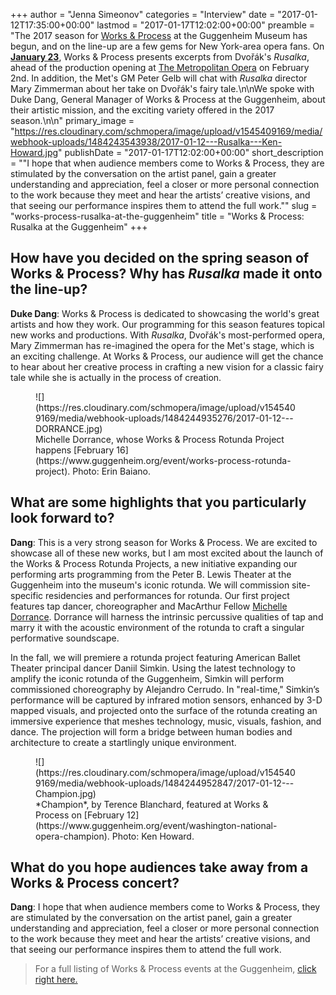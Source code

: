 +++
author = "Jenna Simeonov"
categories = "Interview"
date = "2017-01-12T17:35:00+00:00"
lastmod = "2017-01-17T12:02:00+00:00"
preamble = "The 2017 season for [Works & Process](https://www.guggenheim.org/event/event_series/works-process) at the Guggenheim Museum has begun, and on the line-up are a few gems for New York-area opera fans. On [**January 23**](https://www.guggenheim.org/event/the-met-opera-rusalka), Works & Process presents excerpts from Dvořák's *Rusalka*, ahead of the production opening at [The Metropolitan Opera](https://www.metopera.org/season/2016-17-season/rusalka-dvorak-tickets/) on February 2nd. In addition, the Met's GM Peter Gelb will chat with *Rusalka* director Mary Zimmerman about her take on Dvořák's fairy tale.\n\nWe spoke with Duke Dang, General Manager of Works & Process at the Guggenheim, about their artistic mission, and the exciting variety offered in the 2017 season.\n\n"
primary_image = "https://res.cloudinary.com/schmopera/image/upload/v1545409169/media/webhook-uploads/1484243543938/2017-01-12---Rusalka---Ken-Howard.jpg"
publishDate = "2017-01-17T12:02:00+00:00"
short_description = "&quot;I hope that when audience members come to Works &amp; Process, they are stimulated by the conversation on the artist panel, gain a greater understanding and appreciation, feel a closer or more personal connection to the work because they meet and hear the artists’ creative visions, and that seeing our performance inspires them to attend the full work.&quot;"
slug = "works-process-rusalka-at-the-guggenheim"
title = "Works &amp; Process: Rusalka at the Guggenheim"
+++

## How have you decided on the spring season of Works & Process? Why has *Rusalka* made it onto the line-up?

**Duke Dang**: Works & Process is dedicated to showcasing the world's great artists and how they work. Our programming for this season features topical new works and productions. With *Rusalka*, Dvořák's most-performed opera, Mary Zimmerman has re-imagined the opera for the Met's stage, which is an exciting challenge. At Works & Process, our audience will get the chance to hear about her creative process in crafting a new vision for a classic fairy tale while she is actually in the process of creation.

<figure data-type="image">
![](https://res.cloudinary.com/schmopera/image/upload/v1545409169/media/webhook-uploads/1484244935276/2017-01-12---DORRANCE.jpg)
<figcaption>Michelle Dorrance, whose Works & Process Rotunda Project happens [February 16](https://www.guggenheim.org/event/works-process-rotunda-project). Photo: Erin Baiano.</figcaption>
</figure>

## What are some highlights that you particularly look forward to?

**Dang**: This is a very strong season for Works & Process. We are excited to showcase all of these new works, but I am most excited about the launch of the Works & Process Rotunda Projects, a new initiative expanding our performing arts programming from the Peter B. Lewis Theater at the Guggenheim into the museum's iconic rotunda. We will commission site-specific residencies and performances for rotunda. Our first project features tap dancer, choreographer and MacArthur Fellow [Michelle Dorrance](https://www.guggenheim.org/event/works-process-rotunda-project). Dorrance will harness the intrinsic percussive qualities of tap and marry it with the acoustic environment of the rotunda to craft a singular performative soundscape. 

In the fall, we will premiere a rotunda project featuring American Ballet Theater principal dancer Daniil Simkin. Using the latest technology to amplify the iconic rotunda of the Guggenheim, Simkin will perform commissioned choreography by Alejandro Cerrudo. In "real-time," Simkin’s performance will be captured by infrared motion sensors, enhanced by 3-D mapped visuals, and projected onto the surface of the rotunda creating an immersive experience that meshes technology, music, visuals, fashion, and dance.  The projection will form a bridge between human bodies and architecture to create a startlingly unique environment.

<figure data-type="image">
![](https://res.cloudinary.com/schmopera/image/upload/v1545409169/media/webhook-uploads/1484244952847/2017-01-12---Champion.jpg)
<figcaption>*Champion*, by Terence Blanchard, featured at Works & Process on [February 12](https://www.guggenheim.org/event/washington-national-opera-champion). Photo: Ken Howard.</figcaption> 
</figure>
 
## What do you hope audiences take away from a Works & Process concert?

**Dang**: I hope that when audience members come to Works & Process, they are stimulated by the conversation on the artist panel, gain a greater understanding and appreciation, feel a closer or more personal connection to the work because they meet and hear the artists’ creative visions, and that seeing our performance inspires them to attend the full work.

>For a full listing of Works & Process events at the Guggenheim, [click right here.](https://www.guggenheim.org/event/event_series/works-process)
